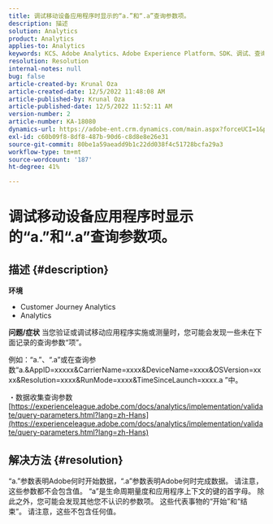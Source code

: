 ```yaml
---
title: 调试移动设备应用程序时显示的“a.”和“.a”查询参数项。
description: 描述
solution: Analytics
product: Analytics
applies-to: Analytics
keywords: KCS、Adobe Analytics、Adobe Experience Platform、SDK、调试、查询参数
resolution: Resolution
internal-notes: null
bug: false
article-created-by: Krunal Oza
article-created-date: 12/5/2022 11:48:08 AM
article-published-by: Krunal Oza
article-published-date: 12/5/2022 11:52:11 AM
version-number: 2
article-number: KA-18080
dynamics-url: https://adobe-ent.crm.dynamics.com/main.aspx?forceUCI=1&pagetype=entityrecord&etn=knowledgearticle&id=109571ad-9274-ed11-81aa-6045bd006c82
exl-id: c60b09f8-8df8-487b-90d6-c8d8e8e26e31
source-git-commit: 80be1a59aeadd9b1c22dd038f4c51728bcfa29a3
workflow-type: tm+mt
source-wordcount: '187'
ht-degree: 41%

---
```


# 调试移动设备应用程序时显示的“a.”和“.a”查询参数项。

## 描述 {#description}

<b>环境</b>
- Customer Journey Analytics
- Analytics



<b>问题/症状</b>
当您验证或调试移动应用程序实施或测量时，您可能会发现一些未在下面记录的查询参数“项”。

例如：“a.”、“.a”或在查询参数“a.&amp;AppID=xxxxx&amp;CarrierName=xxxx&amp;DeviceName=xxxx&amp;OSVersion=xxxx&amp;Resolution=xxxx&amp;RunMode=xxxx&amp;TimeSinceLaunch=xxxx.a ”中。

・数据收集查询参数
[https://experienceleague.adobe.com/docs/analytics/implementation/validate/query-parameters.html?lang=zh-Hans](https://experienceleague.adobe.com/docs/analytics/implementation/validate/query-parameters.html?lang=zh-Hans)




## 解决方法 {#resolution}


“a.”参数表明Adobe何时开始数据，“.a”参数表明Adobe何时完成数据。 请注意，这些参数都不会包含值。 “a”是生命周期量度和应用程序上下文的键的首字母。 除此之外，您可能会发现其他您不认识的参数项。 这些代表事物的“开始”和“结束”。 请注意，这些不包含任何值。
